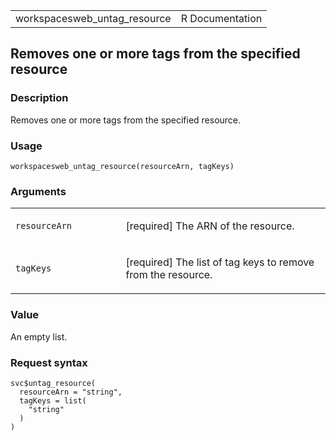 <table style="width: 100%;">
<tbody>
<tr class="odd">
<td>workspacesweb_untag_resource</td>
<td style="text-align: right;">R Documentation</td>
</tr>
</tbody>
</table>

## Removes one or more tags from the specified resource

### Description

Removes one or more tags from the specified resource.

### Usage

    workspacesweb_untag_resource(resourceArn, tagKeys)

### Arguments

<table>
<colgroup>
<col style="width: 35%" />
<col style="width: 65%" />
</colgroup>
<tbody>
<tr class="odd">
<td><code
id="workspacesweb_untag_resource_:_resourceArn">resourceArn</code></td>
<td><p>[required] The ARN of the resource.</p></td>
</tr>
<tr class="even">
<td><code
id="workspacesweb_untag_resource_:_tagKeys">tagKeys</code></td>
<td><p>[required] The list of tag keys to remove from the
resource.</p></td>
</tr>
</tbody>
</table>

### Value

An empty list.

### Request syntax

    svc$untag_resource(
      resourceArn = "string",
      tagKeys = list(
        "string"
      )
    )
